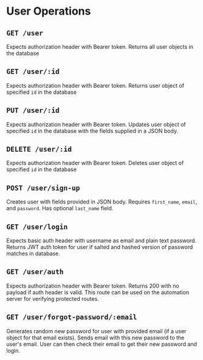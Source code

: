 # User Operations

## `GET /user`

Expects authorization header with Bearer token.
Returns all user objects in the database

## `GET /user/:id`

Expects authorization header with Bearer token.
Returns user object of specified `id` in the database

## `PUT /user/:id`

Expects authorization header with Bearer token.
Updates user object of specified `id` in the database with the fields supplied in a JSON body.

## `DELETE /user/:id`

Expects authorization header with Bearer token.
Deletes user object of specified `id` in the database

## `POST /user/sign-up`

Creates user with fields provided in JSON body. Requires `first_name`, `email`, and `password`. Has optional `last_name` field.

## `GET /user/login`

Expects basic auth header with username as email and plain text password.
Returns JWT auth token for user if salted and hashed version of password matches in database.

## `GET /user/auth`

Expects authorization header with Bearer token.
Returns 200 with no payload if auth header is valid. This route can be used on the automation server for verifying protected routes.

## `GET /user/forgot-password/:email`

Generates random new password for user with provided email (if a user object for that email exists). Sends email with this new password to the user's email. User can then check their email to get their new password and login.
